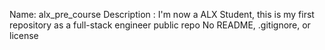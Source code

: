Name: alx_pre_course
Description : I'm now a ALX Student, this is my first repository as a full-stack engineer
public repo 
No README, .gitignore, or license
